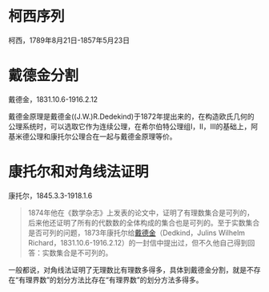 # 柯西序列

柯西，1789年8月21日-1857年5月23日

# 戴德金分割

戴德金，1831.10.6-1916.2.12



戴德金原理是戴德金((J.W.)R.Dedekind)于1872年提出来的，在构造欧氏几何的公理系统时，可以选取它作为连续公理，在希尔伯特公理组Ⅰ，Ⅱ，Ⅲ的基础上，阿基米德公理和康托尔公理合在一起与戴德金原理等价。



# 康托尔和对角线法证明

康托尔，1845.3.3-1918.1.6

> 1874年他在《数学杂志》上发表的论文中，证明了有理数集合是可列的，后来他还证明了所有的代数数的全体构成的集合也是可列的。至于实数集合是否可列的问题，1873年康托尔给[戴德金](https://baike.baidu.com/item/戴德金)（Dedkind，Julins Wilhelm Richard，1831.10.6-1916.2.12）的一封信中提出过，但不久他自己得到回答：实数集合是不可列的。

一般都说，对角线法证明了无理数比有理数多得多，具体到戴德金分割，就是不存在“有理界数”的划分方法比存在“有理界数”的划分方法多得多。













[^1]:能否用通俗易懂的语言介绍一下戴德金分割？ - 予一人的回答 - 知乎 https://www.zhihu.com/question/350287995/answer/859252046